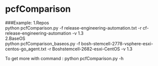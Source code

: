 # pcfComparison

###Example:
 1.Repos  
   python pcfComparison.py -f release-engineering-automation.txt -r cf-release-engineering-automation -v 1.3   
 2.BaseOS  
   python pcfComparison_baseos.py -f bosh-stemcell-2778-vsphere-esxi-centos-go_agent.txt -r Boshstemcell-2682-esxi-CentOS -v 1.3  
   
To get more with command : python pcfComparison.py -h
